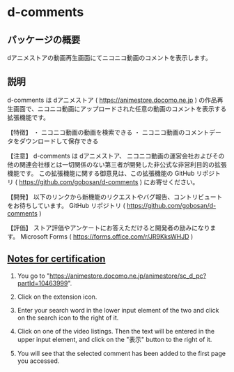 # d-comments

## パッケージの概要

dアニメストアの動画再生画面にてニコニコ動画のコメントを表示します。

## 説明

d-comments は dアニメストア ( <https://animestore.docomo.ne.jp> ) の作品再生画面で、ニコニコ動画にアップロードされた任意の動画のコメントを表示する拡張機能です。

【特徴】
・ ニコニコ動画の動画を検索できる
・ ニコニコ動画のコメントデータをダウンロードして保存できる

【注意】
d-comments は dアニメストア、 ニコニコ動画の運営会社およびその他の関連会社様とは一切関係のない第三者が開発した非公式な非営利目的の拡張機能です。
この拡張機能に関する御意見は、この拡張機能の GitHub リポジトリ ( <https://github.com/gobosan/d-comments> ) にお寄せください。

【開発】
以下のリンクから新機能のリクエストやバグ報告、コントリビュートをお待ちしています。
GitHub リポジトリ ( <https://github.com/gobosan/d-comments> )

【評価】
ストア評価やアンケートにお答えただけると開発者の励みになります。
Microsoft Forms ( <https://forms.office.com/r/JR9KksWHJD> )

## [Notes for certification](<https://docs.microsoft.com/en-us/microsoft-edge/extensions-chromium/publish/publish-extension?branch=extensions-documentation#notes-for-certification>)

1. You go to "https://animestore.docomo.ne.jp/animestore/sc_d_pc?partId=10463999".

2. Click on the extension icon.

3. Enter your search word in the lower input element of the two and click on the search icon to the right of it.

4. Click on one of the video listings. Then the text will be entered in the upper input element, and click on the "表示" button to the right of it.

5. You will see that the selected comment has been added to the first page you accessed.
